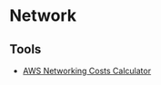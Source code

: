 # Network

## Tools

* [AWS Networking Costs Calculator](https://netcalc.solution-architecture.aws.a2z.com/)